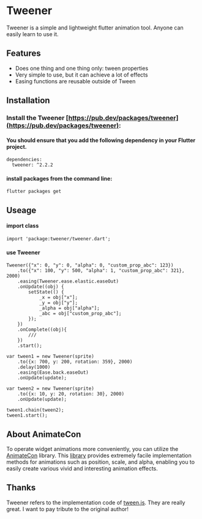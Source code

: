 # Tweener

Tweener is a simple and lightweight flutter animation tool. Anyone can easily learn to use it.

## Features

* Does one thing and one thing only: tween properties
* Very simple to use, but it can achieve a lot of effects
* Easing functions are reusable outside of Tween

## Installation

### Install the Tweener [https://pub.dev/packages/tweener](https://pub.dev/packages/tweener):

#### You should ensure that you add the following dependency in your Flutter project.
```
dependencies:
  tweener: ^2.2.2
```

#### install packages from the command line:
```
flutter packages get
```

## Useage

#### import class
```
import 'package:tweener/tweener.dart';
```

#### use Tweener
```
Tweener({"x": 0, "y": 0, "alpha": 0, "custom_prop_abc": 123})
    .to({"x": 100, "y": 500, "alpha": 1, "custom_prop_abc": 321}, 2000)
    .easing(Tweener.ease.elastic.easeOut)
    .onUpdate((obj) {
        setState(() {
            _x = obj["x"];
            _y = obj["y"];
            _alpha = obj["alpha"];
            _abc = obj["custom_prop_abc"];
        });
    })
    .onComplete((obj){
        /// 
    })
    .start();
```

```
var tween1 = new Tweener(sprite)
	.to({x: 700, y: 200, rotation: 359}, 2000)
	.delay(1000)
	.easing(Ease.back.easeOut)
	.onUpdate(update);

var tween2 = new Tweener(sprite)
	.to({x: 10, y: 20, rotation: 30}, 2000)
	.onUpdate(update);

tween1.chain(tween2);
tween1.start();
```
## About AnimateCon

To operate widget animations more conveniently, you can utilize the [AnimateCon](https://github.com/flutterkit/AnimateCon) library. This [library](https://github.com/flutterkit/AnimateCon) provides extremely facile implementation methods for animations such as position, scale, and alpha, enabling you to easily create various vivid and interesting animation effects.

## Thanks

Tweener refers to the implementation code of [tween.js](https://github.com/tweenjs/tween.js). They are really great. I want to pay tribute to the original author!
